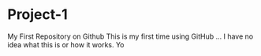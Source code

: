 # Project-1
My First Repository on Github
This is my first time using GitHub ... I have no idea what this is or how it works.
Yo
